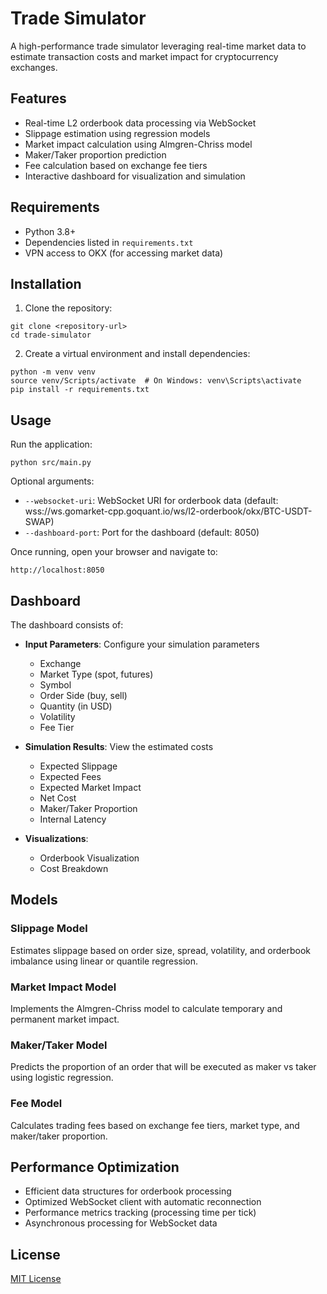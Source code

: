 # Trade Simulator

A high-performance trade simulator leveraging real-time market data to estimate transaction costs and market impact for cryptocurrency exchanges.

## Features

- Real-time L2 orderbook data processing via WebSocket
- Slippage estimation using regression models
- Market impact calculation using Almgren-Chriss model
- Maker/Taker proportion prediction
- Fee calculation based on exchange fee tiers
- Interactive dashboard for visualization and simulation

## Requirements

- Python 3.8+
- Dependencies listed in `requirements.txt`
- VPN access to OKX (for accessing market data)

## Installation

1. Clone the repository:
```
git clone <repository-url>
cd trade-simulator
```

2. Create a virtual environment and install dependencies:
```
python -m venv venv
source venv/Scripts/activate  # On Windows: venv\Scripts\activate
pip install -r requirements.txt
```

## Usage

Run the application:
```
python src/main.py
```

Optional arguments:
- `--websocket-uri`: WebSocket URI for orderbook data (default: wss://ws.gomarket-cpp.goquant.io/ws/l2-orderbook/okx/BTC-USDT-SWAP)
- `--dashboard-port`: Port for the dashboard (default: 8050)

Once running, open your browser and navigate to:
```
http://localhost:8050
```

## Dashboard

The dashboard consists of:

- **Input Parameters**: Configure your simulation parameters
  - Exchange
  - Market Type (spot, futures)
  - Symbol
  - Order Side (buy, sell)
  - Quantity (in USD)
  - Volatility
  - Fee Tier

- **Simulation Results**: View the estimated costs
  - Expected Slippage
  - Expected Fees
  - Expected Market Impact
  - Net Cost
  - Maker/Taker Proportion
  - Internal Latency

- **Visualizations**:
  - Orderbook Visualization
  - Cost Breakdown

## Models

### Slippage Model

Estimates slippage based on order size, spread, volatility, and orderbook imbalance using linear or quantile regression.

### Market Impact Model

Implements the Almgren-Chriss model to calculate temporary and permanent market impact.

### Maker/Taker Model

Predicts the proportion of an order that will be executed as maker vs taker using logistic regression.

### Fee Model

Calculates trading fees based on exchange fee tiers, market type, and maker/taker proportion.

## Performance Optimization

- Efficient data structures for orderbook processing
- Optimized WebSocket client with automatic reconnection
- Performance metrics tracking (processing time per tick)
- Asynchronous processing for WebSocket data

## License

[MIT License](LICENSE)
